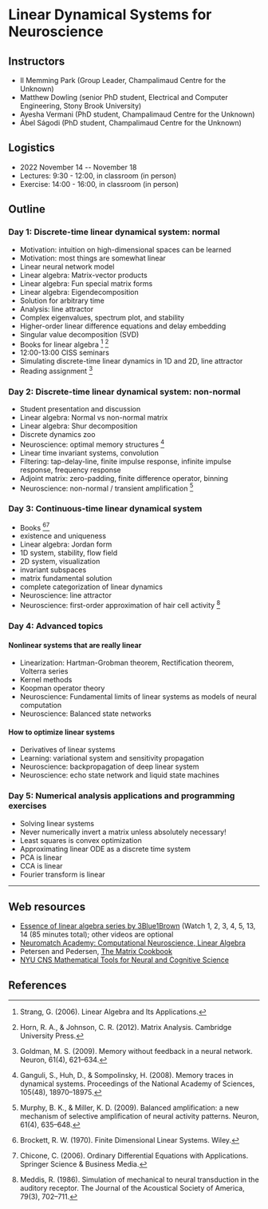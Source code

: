 # Linear Dynamical Systems for Neuroscience

## Instructors

- Il Memming Park (Group Leader, Champalimaud Centre for the Unknown)
- Matthew Dowling (senior PhD student, Electrical and Computer Engineering, Stony Brook University)
- Ayesha Vermani (PhD student, Champalimaud Centre for the Unknown)
- Ábel Ságodi (PhD student, Champalimaud Centre for the Unknown)

## Logistics

- 2022 November 14 -- November 18
- Lectures:  9:30 - 12:00, in classroom (in person)
- Exercise: 14:00 - 16:00, in classroom (in person)

## Outline

### Day 1: Discrete-time linear dynamical system: normal

- Motivation: intuition on high-dimensional spaces can be learned
- Motivation: most things are somewhat linear
- Linear neural network model
- Linear algebra: Matrix-vector products
- Linear algebra: Fun special matrix forms
- Linear algebra: Eigendecomposition
- Solution for arbitrary time
- Analysis: line attractor
- Complex eigenvalues, spectrum plot, and stability
- Higher-order linear difference equations and delay embedding
- Singular value decomposition (SVD)
- Books for linear algebra [^Strang2006] [^Horn2012]
- 12:00-13:00 CISS seminars
- Simulating discrete-time linear dynamics in 1D and 2D, line attractor
- Reading assignment [^Goldman2009]

### Day 2: Discrete-time linear dynamical system: non-normal

- Student presentation and discussion
- Linear algebra: Normal vs non-normal matrix
- Linear algebra: Shur decomposition
- Discrete dynamics zoo
- Neuroscience: optimal memory structures [^Ganguli2008]
- Linear time invariant systems, convolution
- Filtering: tap-delay-line, finite impulse response, infinite impulse response, frequency response
- Adjoint matrix: zero-padding, finite difference operator, binning
- Neuroscience: non-normal / transient amplification [^Murphy2009]

### Day 3: Continuous-time linear dynamical system

- Books [^Brockett1970][^Chicone2006]
- existence and uniqueness
- Linear algebra: Jordan form
- 1D system, stability, flow field
- 2D system, visualization
- invariant subspaces
- matrix fundamental solution
- complete categorization of linear dynamics
- Neuroscience: line attractor
- Neuroscience: first-order approximation of hair cell activity [^Meddis1986]

### Day 4: Advanced topics

#### Nonlinear systems that are really linear
- Linearization: Hartman-Grobman theorem, Rectification theorem, Volterra series
- Kernel methods
- Koopman operator theory
- Neuroscience: Fundamental limits of linear systems as models of neural computation
- Neuroscience: Balanced state networks

#### How to optimize linear systems
- Derivatives of linear systems
- Learning: variational system and sensitivity propagation
- Neuroscience: backpropagation of deep linear system
- Neuroscience: echo state network and liquid state machines

### Day 5: Numerical analysis applications and programming exercises

- Solving linear systems
- Never numerically invert a matrix unless absolutely necessary!
- Least squares is convex optimization
- Approximating linear ODE as a discrete time system
- PCA is linear
- CCA is linear
- Fourier transform is linear

---

## Web resources
- [Essence of linear algebra series by 3Blue1Brown](https://www.youtube.com/playlist?list=PLZHQObOWTQDPD3MizzM2xVFitgF8hE_ab) (Watch 1, 2, 3, 4, 5, 13, 14 (85 minutes total); other videos are optional
- [Neuromatch Academy: Computational Neuroscience, Linear Algebra](https://compneuro.neuromatch.io/tutorials/W0D3_LinearAlgebra/chapter_title.html)
- Petersen and Pedersen, [The Matrix Cookbook](https://www.math.uwaterloo.ca/~hwolkowi/matrixcookbook.pdf)
- [NYU CNS Mathematical Tools for Neural and Cognitive Science](http://www.cns.nyu.edu/~eero/math-tools/)

## References

[^Ganguli2008]: Ganguli, S., Huh, D., & Sompolinsky, H. (2008). Memory traces in dynamical systems. Proceedings of the National Academy of Sciences, 105(48), 18970–18975.

[^Goldman2009]: Goldman, M. S. (2009). Memory without feedback in a neural network. Neuron, 61(4), 621–634.

[^Murphy2009]: Murphy, B. K., & Miller, K. D. (2009). Balanced amplification: a new mechanism of selective amplification of neural activity patterns. Neuron, 61(4), 635–648.

[^Meddis1986]: Meddis, R. (1986). Simulation of mechanical to neural transduction in the auditory receptor. The Journal of the Acoustical Society of America, 79(3), 702–711.

[^Sumner2002]: Sumner, C. J., Enrique, O’Mard, L. P., & Meddis, R. (2002). A revised model of the inner-hair cell and auditory-nerve complex. The Journal of the Acoustical Society of America, 111(5), 2178–2188.


[^Horn2012]: Horn, R. A., & Johnson, C. R. (2012). Matrix Analysis. Cambridge University Press.

[^Strang2006]: Strang, G. (2006). Linear Algebra and Its Applications.

[^Brockett1970]: Brockett, R. W. (1970). Finite Dimensional Linear Systems. Wiley.

[^Chicone2006]: Chicone, C. (2006). Ordinary Differential Equations with Applications. Springer Science & Business Media.

